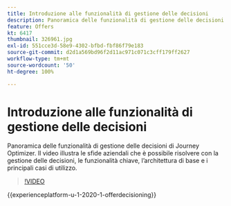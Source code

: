 ```yaml
---
title: Introduzione alle funzionalità di gestione delle decisioni
description: Panoramica delle funzionalità di gestione delle decisioni di Journey Optimizer.
feature: Offers
kt: 6417
thumbnail: 326961.jpg
exl-id: 551cce3d-58e9-4302-bfbd-fbf86f79e183
source-git-commit: d2d1a569bd96f2d11ac971c071c3cff179ff2627
workflow-type: tm+mt
source-wordcount: '50'
ht-degree: 100%

---
```


# Introduzione alle funzionalità di gestione delle decisioni

Panoramica delle funzionalità di gestione delle decisioni di Journey Optimizer. Il video illustra le sfide aziendali che è possibile risolvere con la gestione delle decisioni, le funzionalità chiave, l’architettura di base e i principali casi di utilizzo.


>[!VIDEO](https://video.tv.adobe.com/v/326961?quality=12&learn=on)

{{experienceplatform-u-1-2020-1-offerdecisioning}}

